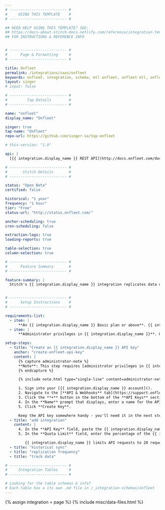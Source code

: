 ```yaml
---
# -------------------------- #
#     USING THIS TEMPLATE    #
# -------------------------- #

## NEED HELP USING THIS TEMPLATE? SEE:
## https://docs-about-stitch-docs.netlify.com/reference/integration-templates/saas/
## FOR INSTRUCTIONS & REFERENCE INFO


# -------------------------- #
#      Page & Formatting     #
# -------------------------- #

title: Onfleet
permalink: /integrations/saas/onfleet
keywords: onfleet, integration, schema, etl onfleet, onfleet etl, onfleet schema
layout: singer
# input: false

# -------------------------- #
#         Tap Details        #
# -------------------------- #

name: "onfleet"
display_name: "Onfleet"

singer: true 
tap-name: "Onfleet"
repo-url: https://github.com/singer-io/tap-onfleet

# this-version: "1.0"

api: |
  [{{ integration.display_name }} REST API](http://docs.onfleet.com/docs){:target="new"}

# -------------------------- #
#       Stitch Details       #
# -------------------------- #

status: "Open Beta"
certified: false 

historical: "1 year"
frequency: "1 hour"
tier: "Free"
status-url: "http://status.onfleet.com/"

anchor-scheduling: true
cron-scheduling: false

extraction-logs: true
loading-reports: true

table-selection: true
column-selection: true

# -------------------------- #
#      Feature Summary       #
# -------------------------- #

feature-summary: |
  Stitch's {{ integration.display_name }} integration replicates data using the {{ integration.api | flatify | strip }}. Refer to the [Schema](#schema) section for a list of objects available for replication.


# -------------------------- #
#      Setup Instructions    #
# -------------------------- #

requirements-list:
  - item: |
      **An {{ integration.display_name }} Basic plan or above**. {{ integration.display_name }} limits API access to these plans, which is required to use Stitch's {{ integration.display_name }} integration. Refer to [{{ integration.display_name }}'s pricing page](https://onfleet.com/pricing){:target="new"} for more info.
  - item: |
      **Administrator privileges in {{ integration.display_name }}**. Only [administrators can create API keys](https://support.onfleet.com/hc/en-us/articles/203798149-API){:target="new"}, which is required to use Stitch's {{ integration.display_name }} integration.

setup-steps:
  - title: "Create an {{ integration.display_name }} API key"
    anchor: "create-onfleet-api-key"
    content: |
      {% capture administrator-note %}
      **Note**: This step requires [administrator privileges in {{ integration.display_name }}](https://support.onfleet.com/hc/en-us/articles/203798149-API){:target="new"}.
      {% endcapture %}

      {% include note.html type="single-line" content=administrator-note %}

      1. Sign into your [{{ integration.display_name }} account]().
      2. Navigate to the [**API & Webhooks** tab](https://support.onfleet.com/hc/en-us/articles/360013121812-API-webhooks-tab){:target="new"}.
      3. Click the **+** button in the bottom of the **API Keys** section to create a new API key.
      4. In the **Name** prompt that displays, enter a name for the API key. For example: `Stitch`
      5. Click **Create Key**.

      Keep the API key somewhere handy - you'll need it in the next step.
  - title: "add integration"
    content: |
      4. In the **API Key** field, paste the {{ integration.display_name }} API key you created in [Step 1](#create-onfleet-api-key).
      5. In the **Quota Limit** field, enter the percentage of the {{ integration.display_name }} API quota that Stitch is allowed to use. For example: Entering `10` would allow Stitch to use 10% of the API quota.

         {{ integration.display_name }} limits API requests to 20 requests per second across all API keys in a given {{ integration.display_name }} account. Refer to [{{ integration.display_name }}'s documentation](http://docs.onfleet.com/docs/throttling){:target="new"} for more info.
  - title: "historical sync"
  - title: "replication frequency"
  - title: "track data"

# -------------------------- #
#     Integration Tables     #
# -------------------------- #

# Looking for the table schemas & info?
# Each table has a its own .md file in /_integration-schemas/onfleet
---
```

{% assign integration = page %}
{% include misc/data-files.html %}